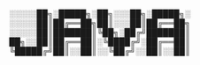 ░░░░░██╗░█████╗░██╗░░░██╗░█████╗░
░░░░░██║██╔══██╗██║░░░██║██╔══██╗
░░░░░██║███████║╚██╗░██╔╝███████║
██╗░░██║██╔══██║░╚████╔╝░██╔══██║
╚█████╔╝██║░░██║░░╚██╔╝░░██║░░██║
